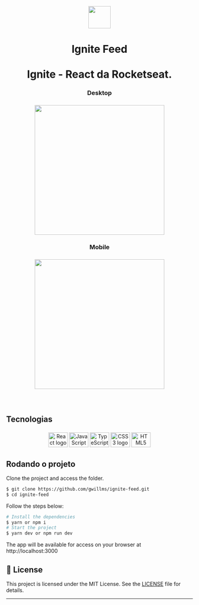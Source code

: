 <div align="center">
  <img height="60" src="https://i.imgur.com/05Qqcra.png"  />
</div>

###

<h1 align="center">Ignite Feed<br><br>Ignite - React da Rocketseat.</h1>

###

<h3 align="center">Desktop</h3>

###

<div align="center">
  <img height="350" src="src/assets/images/IginiteFeed.png"  />
</div>

###

<h3 align="center">Mobile</h3>

###

<div align="center">
  <img height="350" src="src/assets/images/IgniteFeedMobile.png"  />
</div>

###

<br clear="both">

<h2 align="left">Tecnologias</h2>

###

<div align="center">
  <img src="https://cdn.jsdelivr.net/gh/devicons/devicon/icons/react/react-original.svg" height="40" width="52" alt="React logo"  />
  <img src="https://cdn.jsdelivr.net/gh/devicons/devicon/icons/javascript/javascript-original.svg" height="40" width="52" alt="JavaScript logo"  />
  <img src="https://upload.wikimedia.org/wikipedia/commons/4/4c/Typescript_logo_2020.svg" height="40" width="52" alt="TypeScript logo"  />
  <img src="https://cdn.jsdelivr.net/gh/devicons/devicon/icons/css3/css3-original.svg" height="40" width="52" alt="CSS3 logo"  />
  <img src="https://cdn.jsdelivr.net/gh/devicons/devicon/icons/html5/html5-original.svg" height="40" width="52" alt="HTML5 logo"  />
</div>

###

## Rodando o projeto

Clone the project and access the folder.

```bash
$ git clone https://github.com/gwillms/ignite-feed.git
$ cd ignite-feed
```

Follow the steps below:

```bash
# Install the dependencies
$ yarn or npm i
# Start the project
$ yarn dev or npm run dev
```

The app will be available for access on your browser at http://localhost:3000


## 📝 License

This project is licensed under the MIT License. See the [LICENSE](LICENSE.md) file for details.

---
